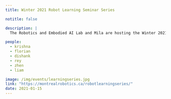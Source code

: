 ```yaml
---
title: Winter 2021 Robot Learning Seminar Series

notitle: false

description: | 
  The Robotics and Embodied AI Lab and Mila are hosting the Winter 2021 edition of robot learning seminar series; a set of virtual talks by researchers in this field. Speakers this session include Steven Waslander, Animesh Garg, Sylvia Herbert, Georgia Chalvatzaki, Deepak Pathak, Pulkit Agrawal, Lilian Weng, Kelsey Allen, Manolis Savva, and Jiajun Wu.

people:
  - krishna
  - florian
  - dishank
  - rey
  - zhen
  - liam

image: /img/events/learningseries.jpg
link: "https://montrealrobotics.ca/robotlearningseries/"
date: 2021-01-15
---
```


